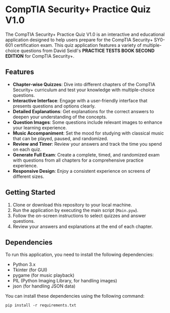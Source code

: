 # CompTIA Security+ Practice Quiz V1.0

The CompTIA Security+ Practice Quiz V1.0 is an interactive and educational application designed to help users prepare for the CompTIA Security+ SY0-601 certification exam. This quiz application features a variety of multiple-choice questions from David Seidl's **PRACTICE TESTS BOOK SECOND EDITION** for CompTIA Security+.

## Features
- **Chapter-wise Quizzes**: Dive into different chapters of the CompTIA Security+ curriculum and test your knowledge with multiple-choice questions.
- **Interactive Interface**: Engage with a user-friendly interface that presents questions and options clearly.
- **Detailed Explanations**: Get explanations for the correct answers to deepen your understanding of the concepts.
- **Question Images**: Some questions include relevant images to enhance your learning experience.
- **Music Accompaniment**: Set the mood for studying with classical music that can be played, paused, and randomized.
- **Review and Timer**: Review your answers and track the time you spend on each quiz.
- **Generate Full Exam**: Create a complete, timed, and randomized exam with questions from all chapters for a comprehensive practice experience.
- **Responsive Design**: Enjoy a consistent experience on screens of different sizes.


## Getting Started
1. Clone or download this repository to your local machine.
2. Run the application by executing the main script (`Main.pyw`).
3. Follow the on-screen instructions to select quizzes and answer questions.
4. Review your answers and explanations at the end of each chapter.

## Dependencies
To run this application, you need to install the following dependencies:
- Python 3.x
- Tkinter (for GUI)
- pygame (for music playback)
- PIL (Python Imaging Library, for handling images)
- json (for handling JSON data)

You can install these dependencies using the following command:
```shell
pip install -r requirements.txt
